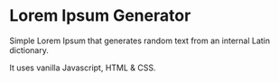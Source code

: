 # Lorem Ipsum Generator

Simple Lorem Ipsum that generates random text from an internal Latin dictionary.

It uses vanilla Javascript, HTML & CSS.